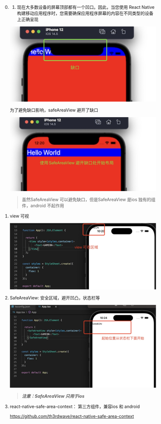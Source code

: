 0. 1. 现在大多数设备的屏幕顶部都有一个凹口。因此，当您使用 React Native 构建移动应用程序时，您需要确保应用程序屏幕的内容在不同类型的设备上正确呈现

   ![image](../assets/18.jpg)

   为了避免缺口影响，safeAreaView 避开了缺口

   ![image](../assets/19.jpg)

   > 虽然SafeAreaView 可以避免缺口，但是SafeAreaView 是ios 独有的组件，android 不起作用

1. view 可视

   ![image](../assets/48.jpg)

2. SafeAreaView: 安全区域，避开凹凸，状态栏等

   ![image](../assets/49.jpg)

   >***注意：SafeAreaView 只用于ios***

3. react-native-safe-area-context： 第三方组件，兼容ios 和 android

    https://github.com/th3rdwave/react-native-safe-area-context

